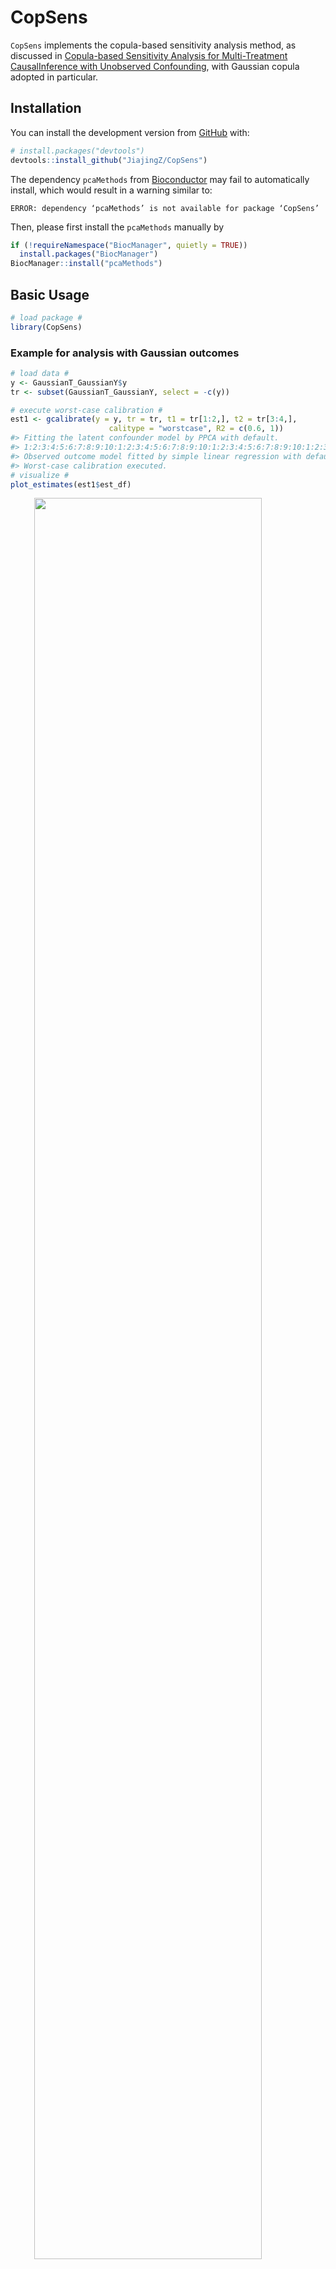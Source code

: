
<!-- README.md is generated from README.Rmd. Please edit that file -->

# CopSens

<!-- badges: start -->
<!-- badges: end -->

`CopSens` implements the copula-based sensitivity analysis method, as
discussed in [Copula-based Sensitivity Analysis for Multi-Treatment
CausalInference with Unobserved Confounding](), with Gaussian copula
adopted in particular.

## Installation

You can install the development version from
[GitHub](https://github.com/) with:

``` r
# install.packages("devtools")
devtools::install_github("JiajingZ/CopSens")
```

The dependency `pcaMethods` from [Bioconductor](http://bioconductor.org)
may fail to automatically install, which would result in a warning
similar to:

    ERROR: dependency ‘pcaMethods’ is not available for package ‘CopSens’

Then, please first install the `pcaMethods` manually by

``` r
if (!requireNamespace("BiocManager", quietly = TRUE))
  install.packages("BiocManager")
BiocManager::install("pcaMethods")
```

## Basic Usage

``` r
# load package #
library(CopSens)
```

### Example for analysis with Gaussian outcomes

``` r
# load data #
y <- GaussianT_GaussianY$y
tr <- subset(GaussianT_GaussianY, select = -c(y))

# execute worst-case calibration #
est1 <- gcalibrate(y = y, tr = tr, t1 = tr[1:2,], t2 = tr[3:4,],
                      calitype = "worstcase", R2 = c(0.6, 1))
#> Fitting the latent confounder model by PPCA with default.
#> 1:2:3:4:5:6:7:8:9:10:1:2:3:4:5:6:7:8:9:10:1:2:3:4:5:6:7:8:9:10:1:2:3:4:5:6:7:8:9:10:1:2:3:4:5:6:7:8:9:10:
#> Observed outcome model fitted by simple linear regression with default.
#> Worst-case calibration executed.
# visualize #
plot_estimates(est1$est_df)
```

<img src="man/figures/README-gaussian-outcome-example-1.png" width="85%" style="display: block; margin: auto;" />

``` r
# execute multivariate calibration #
est2 <- gcalibrate(y = y, tr = tr, t1 = tr[1:10,], t2 = tr[11:20,],
                      calitype = "multicali", penalty_weight = c(0, 15))
#> Fitting the latent confounder model by PPCA with default.
#> 1:2:3:4:5:6:7:8:9:10:1:2:3:4:5:6:7:8:9:10:1:2:3:4:5:6:7:8:9:10:1:2:3:4:5:6:7:8:9:10:1:2:3:4:5:6:7:8:9:10:
#> Observed outcome model fitted by simple linear regression with default.
#> Multivariate calibration executed.
#> Calibrating with penalty_weight = 0  15
# visualize #
plot_estimates(est2$est_df)
```

<img src="man/figures/README-gaussian-outcome-example-2.png" width="85%" style="display: block; margin: auto;" />

``` r
# execute user-specified calibration #
est3 <- gcalibrate(y = y, tr = tr, t1 = tr[1:2,], t2 = tr[3:4,],
                      calitype = "null", gamma = c(0.96, -0.29, 0),
                      R2 = c(0.3, 0.7, 1))
#> Fitting the latent confounder model by PPCA with default.
#> 1:2:3:4:5:6:7:8:9:10:1:2:3:4:5:6:7:8:9:10:1:2:3:4:5:6:7:8:9:10:1:2:3:4:5:6:7:8:9:10:1:2:3:4:5:6:7:8:9:10:
#> Observed outcome model fitted by simple linear regression with default.
#> User-specified calibration executed.
# visualize #
plot_estimates(est3$est_df)
```

<img src="man/figures/README-gaussian-outcome-example-3.png" width="85%" style="display: block; margin: auto;" />

### Example for analysis with binary outcomes

``` r
# load data #
y <- GaussianT_BinaryY$y
tr <- subset(GaussianT_BinaryY, select = -c(y))
t1 <- tr[1:5,]
t2 <- rep(0, times = ncol(tr))

# calibrate #
est_df <- bcalibrate(y = y, tr = tr, t = rbind(t1, t2),
                     gamma = c(1.27, -0.28, 0),
                     R2 = c(0.5, 0.7))$est_df
#> Fitting the latent confounder model by PPCA with default.
#> 1:2:3:4:5:6:7:8:9:10:1:2:3:4:5:6:7:8:9:10:1:2:3:4:5:6:7:8:9:10:1:2:3:4:5:6:7:8:9:10:1:2:3:4:5:6:7:8:9:10:
#> Observed outcome model fitted by simple probit model with default.
#> R2 =  0.5 , calibrating observation 1  2  3  4  5  6  
#> R2 =  0.7 , calibrating observation 1  2  3  4  5  6
# calculate risk ratio estimator #
rr_df <- est_df[1:5,] / as.numeric(est_df[6,])
# visualize #
plot_estimates(rr_df)
```

<img src="man/figures/README-binary-outcome-example-1.png" width="85%" style="display: block; margin: auto;" />

## Implementation To a Mouse Obesity Study

For further illustration, we compare our approach to a recent analysis
of a mouse obesity dataset [Wang et
al. (2006)](https://doi.org/10.1371/journal.pgen.0020015), conducted by
[Miao et al. (2020)](https://arxiv.org/abs/2011.04504). In particular,
we consider the comparison to their null treatments approach, which
assumes that at least half of the confounded treatments have no causal
effect on the outcome.

``` r
# load the data #
y <- micedata[,1]
tr <- micedata[, 2:18]
```

Following [Miao et al. (2020)](https://arxiv.org/abs/2011.04504), we
infer a Gaussian conditional confounder distribution by applying factor
analysis to treatments, and fit the observed outcome distribution with a
linear regression.

``` r
# treatment model #
nfact <- 1
tr_factanal <- factanal(tr, factors=nfact, scores = "regression")
B_hat <- diag(sqrt(diag(var(tr)))) %*% tr_factanal$loadings
Sigma_t_u_hat <- diag(tr_factanal$uniquenesses * sqrt(diag(var(tr))))
u_hat <- tr_factanal$scores
coef_mu_u_t_hat <- t(B_hat) %*% solve(B_hat %*% t(B_hat) + Sigma_t_u_hat)
cov_u_t_hat <- diag(nfact) - t(B_hat) %*% solve(B_hat %*% t(B_hat) + Sigma_t_u_hat) %*% B_hat

# outcome model #
lmfit_y_t <- lm(y ~ ., data = micedata[,1:18])
beta_t <- coef(lmfit_y_t)[-1]
names(beta_t) <- colnames(tr)
sigma_y_t_hat <- sigma(lmfit_y_t)
```

We explore the ignorance regions for each treatment as well as estimate
the treatment effects with multiple contrast criteria (MCCs) using the
method described in []().

``` r
k <- ncol(tr)
t1 <- diag(k)
t2 <- matrix(0, ncol = k, nrow = k)
u_t_diff <- (t1 - t2) %*% t(coef_mu_u_t_hat)

# worst-case calibration #
R2 <- c(0.3, 0.6, 1)
beta_cali_worstcase <- gcalibrate(y, tr, t1 = t1, t2 = t2, calitype = "worstcase",
                                  mu_y_dt = as.matrix(beta_t), sigma_y_t =  sigma_y_t_hat,
                                  mu_u_dt = u_t_diff, cov_u_t = cov_u_t_hat, R2 = R2)$est_df
#> Worst-case calibration executed.
rownames(beta_cali_worstcase) <- names(beta_t)

## multivariate calibration ##
# with L1 norm #
multcali_results_L1 <- gcalibrate(y, tr, t1 = t1, t2 = t2, calitype = "multicali",
                                  mu_y_dt = as.matrix(beta_t), sigma_y_t =  sigma_y_t_hat,
                                  mu_u_dt = u_t_diff, cov_u_t = cov_u_t_hat, normtype = "L1")
#> Multivariate calibration executed.
#> Calibrating with penalty_weight = 0
# with L2 norm #
multcali_results_L2 <- gcalibrate(y, tr, t1 = t1, t2 = t2, calitype = "multicali", 
                                  mu_y_dt = as.matrix(beta_t), sigma_y_t =  sigma_y_t_hat,
                                  mu_u_dt = u_t_diff, cov_u_t = cov_u_t_hat, normtype = "L2")
#> Multivariate calibration executed.
#> Calibrating with penalty_weight = 0
```

We visualize the analysis results below:

<img src="man/figures/README-unnamed-chunk-6-1.png" width="100%" style="display: block; margin: auto;" />

The Spearman’s rank correlation between the estimated treatment effects
by [Miao et al. (2020)](https://arxiv.org/abs/2011.04504) with null
treatment assumption (“miao\_nulltr”) and the estimates by our MCC
procedure with the L1 (“multicali\_L1”) or L2 minimization
(“multicali\_L2”) are 0.90 and 0.93 respectively.

<img src="man/figures/README-unnamed-chunk-7-1.png" width="100%" style="display: block; margin: auto;" />

The [Miao et al. (2020)](https://arxiv.org/abs/2011.04504)’s causal
effect estimate with null treatment assumption (“miao\_nulltr”) would
correspond to a single point inside the ignorance region (“worstcase
*R*<sup>2</sup> = 1, lower”, “worstcase *R*<sup>2</sup> = 1, upper”)
when the Gaussian copula assumption holds.
